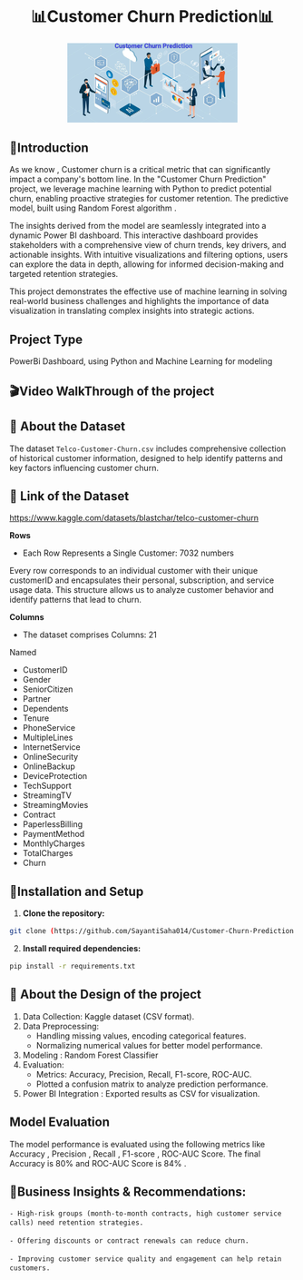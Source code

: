 
<h1 align="center">  📊Customer Churn Prediction📊</h1>
<div align="center">
  <img src="Customer Churn Prediction Logo.jpeg" width='300'>
</div>



## 📃**Introduction**

As we know , Customer churn is a critical metric that can significantly impact a company's bottom line. In the "Customer Churn Prediction" project, we leverage machine learning with Python to predict potential churn, enabling proactive strategies for customer retention. The predictive model, built using Random Forest algorithm .

The insights derived from the model are seamlessly integrated into a dynamic Power BI dashboard. This interactive dashboard provides stakeholders with a comprehensive view of churn trends, key drivers, and actionable insights. With intuitive visualizations and filtering options, users can explore the data in depth, allowing for informed decision-making and targeted retention strategies.

This project demonstrates the effective use of machine learning in solving real-world business challenges and highlights the importance of data visualization in translating complex insights into strategic actions.

## **Project Type**

PowerBi Dashboard, using Python and Machine Learning for modeling


## 🎬**Video WalkThrough of the project**



## 📂 **About the Dataset**

The dataset `Telco-Customer-Churn.csv` includes comprehensive collection of historical customer information, designed to help identify patterns and key factors influencing customer churn.

## 📜 **Link of the Dataset**
https://www.kaggle.com/datasets/blastchar/telco-customer-churn

**Rows**

- Each Row Represents a Single Customer: 7032 numbers

Every row corresponds to an individual customer with their unique customerID and encapsulates their personal, subscription, and service usage data. This structure allows us to analyze customer behavior and identify patterns that lead to churn.

**Columns**

- The dataset comprises Columns: 21 

Named
  - CustomerID
  - Gender
  - SeniorCitizen
  - Partner
  - Dependents
  - Tenure
  - PhoneService
  - MultipleLines
  - InternetService
  - OnlineSecurity
  - OnlineBackup
  - DeviceProtection
  - TechSupport
  - StreamingTV
  - StreamingMovies
  - Contract
  - PaperlessBilling
  - PaymentMethod
  - MonthlyCharges
  - TotalCharges
  - Churn

## 🚀**Installation and Setup**

1. **Clone the repository:**
  ```bash
  git clone (https://github.com/SayantiSaha014/Customer-Churn-Prediction.git)
```

2. **Install required dependencies:**

  ```bash
  pip install -r requirements.txt
  ```


## 📂 **About the Design of the project**


1.	Data Collection: Kaggle dataset (CSV format).
2.	Data Preprocessing:
	- Handling missing values, encoding categorical features.
  	- Normalizing numerical values for better model performance.
3.	Modeling : Random Forest Classifier 
4.	Evaluation:
	- Metrics: Accuracy, Precision, Recall, F1-score, ROC-AUC.
  	- Plotted a confusion matrix to analyze prediction performance.
5.	Power BI Integration : Exported results as CSV for visualization.

##  **Model Evaluation**

The model performance is evaluated using the following metrics like Accuracy , Precision , Recall , F1-score , ROC-AUC Score.
The final Accuracy is 80% and ROC-AUC Score is 84% .


## 🔎**Business Insights & Recommendations:**

	- High-risk groups (month-to-month contracts, high customer service calls) need retention strategies.

	- Offering discounts or contract renewals can reduce churn.

	- Improving customer service quality and engagement can help retain customers.

 
